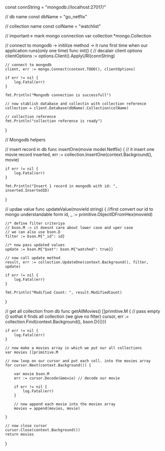 const connString = "mongodb://localhost:27017/"

// db name
const dbName = "go_netflix"

// collection name
const colName = "watchlist"

// important-> mark mongo connection
var collection *mongo.Collection

// connect to mongodb -> initilize method -> it runs first time when our application runs(only one time)
func init() {
	// decalair client options
	clientOptions := options.Client().ApplyURI(connString)

	// connect to mongodb
	client, err := mongo.Connect(context.TODO(), clientOptions)

	if err != nil {
		log.Fatal(err)
	}

	fmt.Println("Mongodb connection is successfull")

	// now stablish database and collectin with collection reference
	collection = client.Database(dbName).Collection(colName)

	// collection reference
	fmt.Println("collection reference is ready")
}

// Mongodb helpers

// insert record in db
func insertOne(movie model.Netflix) {
	// it insert one movie record
	inserted, err := collection.InsertOne(context.Background(), movie)

	if err != nil {
		log.Fatal(err)
	}

	fmt.Println("Insert 1 record in mongodb with id: ", inserted.InsertedID)
}

// updae value
func updateValue(movieId string) {
	//first convert our id to mongo understandable form
	id, _ := primitive.ObjectIDFromHex(movieId)

	//* define filter criteriya
	// bson.M -> it doesnt care about lower case and uper case
	// we can also use bson.D
	filter := bson.M{"_id": id}

	//* now pass updated values
	update := bson.M{"$set": bson.M{"watched": true}}

	// now call update method
	result, err := collection.UpdateOne(context.Background(), filter, update)

	if err != nil {
		log.Fatal(err)
	}

	fmt.Println("Modified Count: ", result.ModifiedCount)
}

// get all collection from db
func getAllMovies() []primitive.M {
	// pass empty {} sothat it finds all collection (we give no filter)
	cursor, err := collection.Find(context.Background(), bson.D{{}})

	if err != nil {
		log.Fatal(err)
	}

	// now make a movies array in which we put our all collections
	var movies []primitive.M

	// now loop on our cursor and put each coll. into the movies array
	for cursor.Next(context.Background()) {

		var movie bson.M
		err := cursor.Decode(&movie) // decode our movie

		if err != nil {
			log.Fatal(err)
		}

		// now append each movie into the movies array
		movies = append(movies, movie)

	}

	// now close cursor
	cursor.Close(context.Background())
	return movies
}